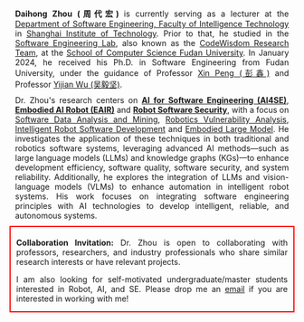 <div style="text-align:justify; text-justify:inter-word; margin:10px">
    <strong>Daihong Zhou (周代宏) </strong> is currently serving as a lecturer at the <a href="https://fit.sit.edu.cn">Department of Software Engineering, Faculty of Intelligence Technology</a> in <a href="https://www.sit.edu.cn">Shanghai Institute of Technology</a>. Prior to that, he studied in the <a href="http://www.se.fudan.edu.cn">Software Engineering Lab</a>, also known as the <a href="http://www.se.fudan.edu.cn">CodeWisdom Research Team</a>, at the <a href="https://cs.fudan.edu.cn">School of Computer Science Fudan University</a>. In January 2024, he received his Ph.D. in Software Engineering from Fudan University, under the guidance of Professor <a href="http://cspengxin.github.io">Xin Peng (彭鑫)</a> and Professor <a href="http://www.se.fudan.edu.cn">Yijian Wu (吴毅坚)</a>.
</div>


<div style="text-align:justify; text-justify:inter-word; margin:10px">
    <!-- Dr. Zhou’s research focuses on <strong><u>intelligent software development</u></strong>, <strong><u>software quality assurance</u></strong>, and <strong><u>robotics software engineering</u></strong>. His primary interest lies in applying intelligent technologies, such as large language models (LLMs) and knowledge graphs (KGs), to solve multi-dimensional data analysis challenges in software engineering / robotic system, enhancing intelligent development and quality assurance. -->
    Dr. Zhou's research centers on <strong><u>AI for Software Engineering (AI4SE)</u></strong>, <strong><u>Embodied AI Robot (EAIR)</u></strong> and <strong><u>Robot Software Security</u></strong>, with a focus on <u>Software Data Analysis and Mining</u>, <u>Robotics Vulnerability Analysis</u>, <u>Intelligent Robot Software Development</u> and <u>Embodied Large Model</u>. He investigates the application of these techniques in both traditional and robotics software systems, leveraging advanced AI methods—such as large language models (LLMs) and knowledge graphs (KGs)—to enhance development efficiency, software quality, software security, and system reliability. Additionally, he explores the integration of LLMs and vision-language models (VLMs) to enhance automation in intelligent robot systems. His work focuses on integrating software engineering principles with AI technologies to develop intelligent, reliable, and autonomous systems.
</div>


<div style="border: 2px solid red; text-align:justify; text-justify:inter-word; padding: 5px 10px 0px 10px;">
    <p><strong>Collaboration Invitation:</strong> Dr. Zhou is open to collaborating with professors, researchers, and industry professionals who share similar research interests or have relevant projects.</p>
    <p>I am also looking for self-motivated undergraduate/master students interested in Robot, AI, and SE. Please drop me an <a href="dhzhou@sit.edu.cn">email</a> if you are interested in working with me!</p>
</div>
